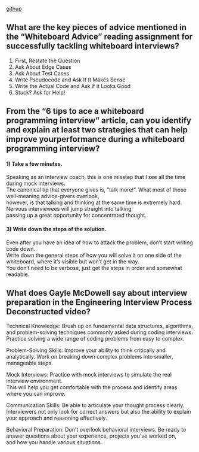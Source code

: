 [githup](https://ahmadlotfyfalah1998.github.io/reading-notes/)
## What are the key pieces of advice mentioned in the “Whiteboard Advice” reading assignment for successfully tackling whiteboard interviews?
1. First, Restate the Question<br>
2. Ask About Edge Cases<br>
3. Ask About Test Cases<br>
4. Write Pseudocode and Ask If It Makes Sense<br>
5. Write the Actual Code and Ask if it Looks Good<br>
6. Stuck? Ask for Help!<br>

## From the “6 tips to ace a whiteboard programming interview” article, can you identify and explain at least two strategies that can help improve yourperformance during a whiteboard programming interview?
#### 1) Take a few minutes.
Speaking as an interview coach, this is one misstep that I see all the time during mock interviews.<br>
 The canonical tip that everyone gives is, “talk more!”. What most of those well-meaning advice-givers overlook,<br>
 however, is that talking and thinking at the same time is extremely hard. Nervous interviewees will jump straight into talking,<br>
 passing up a great opportunity for concentrated thought.<br>

#### 3) Write down the steps of the solution.
Even after you have an idea of how to attack the problem, don’t start writing code down.<br>
 Write down the general steps of how you will solve it on one side of the whiteboard, where it’s visible but won’t get in the way.<br>
You don’t need to be verbose, just get the steps in order and somewhat readable.<br>
## What does Gayle McDowell say about interview preparation in the Engineering Interview Process Deconstructed video?
Technical Knowledge: Brush up on fundamental data structures, algorithms, and problem-solving techniques commonly asked during coding interviews.<br>
Practice solving a wide range of coding problems from easy to complex.<br>

Problem-Solving Skills: Improve your ability to think critically and analytically. Work on breaking down complex problems into smaller, manageable steps.<br>

Mock Interviews: Practice with mock interviews to simulate the real interview environment.<br>
This will help you get comfortable with the process and identify areas where you can improve.<br>

Communication Skills: Be able to articulate your thought process clearly. <br>
Interviewers not only look for correct answers but also the ability to explain your approach and reasoning effectively.<br>

Behavioral Preparation: Don't overlook behavioral interviews. Be ready to answer questions about your experience, projects you've worked on, <br>
and how you handle various situations.<br>
